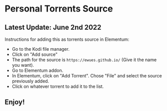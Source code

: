 <!DOCTYPE html>
# Personal Torrents Source
## Latest Update: June 2nd 2022

Instructions for adding this as torrents source in Elementum:


<p align="left">
  <ul>
    <li>Go to the Kodi file manager.</li>
    <li>Click on "Add source"</li>
    <li>The path for the source is <code>https://ewues.github.io/</code> (Give it the name you want).</li>
    <li>Go to Elementum addon.</li>
    <li>In Elementum, click on "Add Torrent". Chose "File" and select the source previously added.</li>
    <li>Click on whatever torrent to add it to the list.</li>
  </ul>
</p>

## Enjoy!
